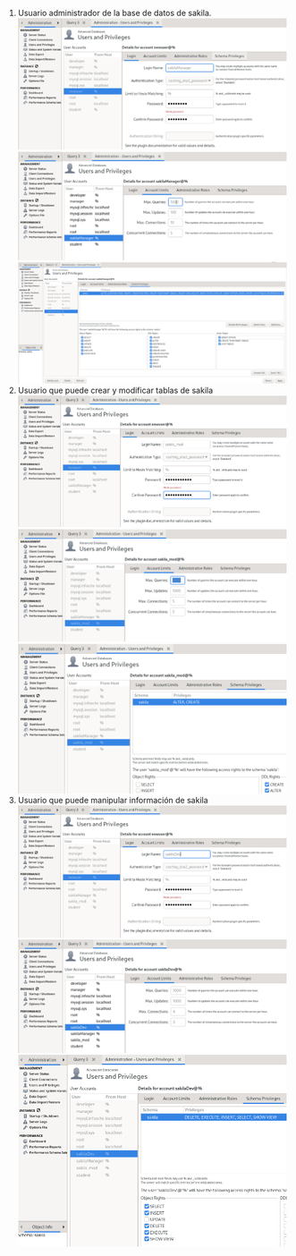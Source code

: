 1. Usuario administrador de la base de datos de sakila.
![Paso de creación de usuario](./images/ADB.May%2028,%202024.img%201.png)
![Paso de creación de usuario](./images/ADB.May%2028,%202024.img%202.png)
![Paso de creación de usuario](./images/ADB.May%2028,%202024.img%203.png)
2. Usuario que puede crear y modificar tablas de sakila
![Paso de creación de usuario](./images/ADB.May%2028,%202024.img%204.png)
![Paso de creación de usuario](./images/ADB.May%2028,%202024.img%205.png)
![Paso de creación de usuario](./images/ADB.May%2028,%202024.img%206.png)
3. Usuario que puede manipular información de sakila
![Paso de creación de usuario](./images/ADB.May%2028,%202024.img%207.png)
![Paso de creación de usuario](./images/ADB.May%2028,%202024.img%208.png)
![Paso de creación de usuario](./images/ADB.May%2028,%202024.img%209.png)
